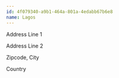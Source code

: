 ```yaml
---
id: 4f079340-a9b1-464a-801a-4edabb67b6e8
name: Lagos
---
```


Address Line 1

Address Line 2

Zipcode, City

Country
